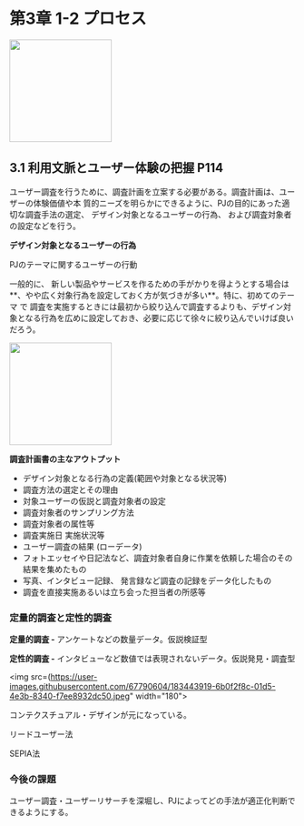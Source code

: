 # 第3章  1-2 プロセス

<img src="https://user-images.githubusercontent.com/67790604/183443897-3640b24f-6fe7-4767-92c9-96fbf6b7925c.jpeg" width="180">

## 3.1 利用文脈とユーザー体験の把握 P114

ユーザー調査を行うために、調査計画を立案する必要がある。調査計画は、ユーザーの体験価値や本 質的ニーズを明らかにできるように、PJの目的にあった適切な調査手法の選定、 デザイン対象となるユーザーの行為、 および調査対象者の設定などを行う。

**デザイン対象となるユーザーの行為**

PJのテーマに関するユーザーの行動

 一般的に、 新しい製品やサービスを作るための手がかりを得ようとする場合は**、やや広く対象行為を設定しておく方が気づきが多い**。特に、初めてのテーマ で 調査を実施するときには最初から絞り込んで調査するよりも、デザイン対象となる行為を広めに設定しておき、必要に応じて徐々に絞り込んでいけば良いだろう。

<img src="https://user-images.githubusercontent.com/67790604/183443863-4653d8d6-9993-4987-91a4-1e0d25bb2ada.jpeg" width="180">

**調査計画書の主なアウトプット**

- デザイン対象となる行為の定義(範囲や対象となる状況等)
- 調査方法の選定とその理由
- 対象ユーザーの仮説と調査対象者の設定
- 調査対象者のサンプリング方法
- 調査対象者の属性等
- 調査実施日 実施状況等
- ユーザー調査の結果 (ローデータ)
- フォトエッセイや日記法など、調査対象者自身に作業を依頼した場合のその結果を集めたもの
- 写真、インタビュー記録、 発言録など調査の記録をデータ化したもの
- 調査を直接実施あるいは立ち会った担当者の所感等

### **定量的調査と定性的調査**

**定量的調査 -** アンケートなどの数量データ。仮説検証型

**定性的調査 -** インタビューなど数値では表現されないデータ。仮説発見・調査型

<img src=(https://user-images.githubusercontent.com/67790604/183443919-6b0f2f8c-01d5-4e3b-8340-f7ee8932dc50.jpeg" width="180">

コンテクスチュアル・デザインが元になっている。

リードユーザー法

SEPIA法

### 今後の課題

ユーザー調査・ユーザーリサーチを深堀し、PJによってどの手法が適正化判断できるようにする。
